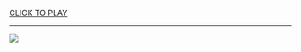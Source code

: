 
<a href="https://premium76.site?title=new_tyrone's_unblocked_games&ref=13M">CLICK TO PLAY</a></h3>
<hr>

<a href="https://premium76.site?title=new_tyrone's_unblocked_games&ref=13M"><img src="https://clearcache.store/games.png"></a>


